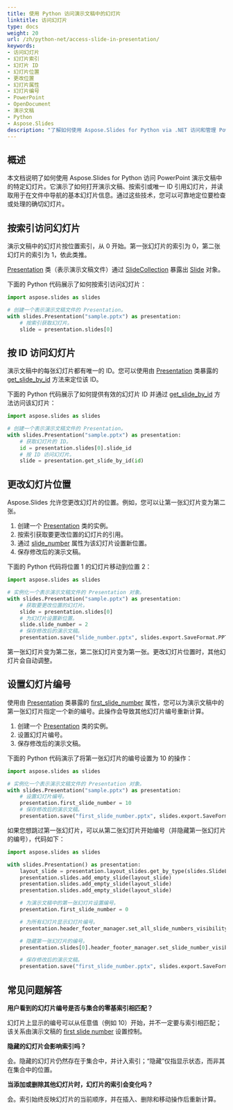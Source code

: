 ```yaml
---
title: 使用 Python 访问演示文稿中的幻灯片
linktitle: 访问幻灯片
type: docs
weight: 20
url: /zh/python-net/access-slide-in-presentation/
keywords:
- 访问幻灯片
- 幻灯片索引
- 幻灯片 ID
- 幻灯片位置
- 更改位置
- 幻灯片属性
- 幻灯片编号
- PowerPoint
- OpenDocument
- 演示文稿
- Python
- Aspose.Slides
description: "了解如何使用 Aspose.Slides for Python via .NET 访问和管理 PowerPoint 与 OpenDocument 演示文稿中的幻灯片。通过代码示例提升生产力。"
---
```


## **概述**

本文档说明了如何使用 Aspose.Slides for Python 访问 PowerPoint 演示文稿中的特定幻灯片。它演示了如何打开演示文稿、按索引或唯一 ID 引用幻灯片，并读取用于在文件中导航的基本幻灯片信息。通过这些技术，您可以可靠地定位要检查或处理的确切幻灯片。

## **按索引访问幻灯片**

演示文稿中的幻灯片按位置索引，从 0 开始。第一张幻灯片的索引为 0，第二张幻灯片的索引为 1，依此类推。

[Presentation](https://reference.aspose.com/slides/python-net/aspose.slides/presentation/) 类（表示演示文稿文件）通过 [SlideCollection](https://reference.aspose.com/slides/python-net/aspose.slides/slidecollection/) 暴露出 [Slide](https://reference.aspose.com/slides/python-net/aspose.slides/slide/) 对象。

下面的 Python 代码展示了如何按索引访问幻灯片：

```python
import aspose.slides as slides

# 创建一个表示演示文稿文件的 Presentation。
with slides.Presentation("sample.pptx") as presentation:
    # 按索引获取幻灯片。
    slide = presentation.slides[0]
```

## **按 ID 访问幻灯片**

演示文稿中的每张幻灯片都有唯一的 ID。您可以使用由 [Presentation](https://reference.aspose.com/slides/python-net/aspose.slides/presentation/) 类暴露的 [get_slide_by_id](https://reference.aspose.com/slides/python-net/aspose.slides/presentation/get_slide_by_id/) 方法来定位该 ID。

下面的 Python 代码展示了如何提供有效的幻灯片 ID 并通过 [get_slide_by_id](https://reference.aspose.com/slides/python-net/aspose.slides/presentation/get_slide_by_id/) 方法访问该幻灯片：

```python
import aspose.slides as slides

# 创建一个表示演示文稿文件的 Presentation。
with slides.Presentation("sample.pptx") as presentation:
    # 获取幻灯片的 ID。
    id = presentation.slides[0].slide_id
    # 按 ID 访问幻灯片。
    slide = presentation.get_slide_by_id(id)
```

## **更改幻灯片位置**

Aspose.Slides 允许您更改幻灯片的位置。例如，您可以让第一张幻灯片变为第二张。

1. 创建一个 [Presentation](https://reference.aspose.com/slides/python-net/aspose.slides/presentation/) 类的实例。  
2. 按索引获取要更改位置的幻灯片的引用。  
3. 通过 [slide_number](https://reference.aspose.com/slides/python-net/aspose.slides/slide/slide_number/) 属性为该幻灯片设置新位置。  
4. 保存修改后的演示文稿。

下面的 Python 代码将位置 1 的幻灯片移动到位置 2：

```python
import aspose.slides as slides

# 实例化一个表示演示文稿文件的 Presentation 对象。
with slides.Presentation("sample.pptx") as presentation:
    # 获取要更改位置的幻灯片。
    slide = presentation.slides[0]
    # 为幻灯片设置新位置。
    slide.slide_number = 2
    # 保存修改后的演示文稿。
    presentation.save("slide_number.pptx", slides.export.SaveFormat.PPTX)
```

第一张幻灯片变为第二张，第二张幻灯片变为第一张。更改幻灯片位置时，其他幻灯片会自动调整。

## **设置幻灯片编号**

使用由 [Presentation](https://reference.aspose.com/slides/python-net/aspose.slides/presentation/) 类暴露的 [first_slide_number](https://reference.aspose.com/slides/python-net/aspose.slides/presentation/first_slide_number/) 属性，您可以为演示文稿中的第一张幻灯片指定一个新的编号。此操作会导致其他幻灯片编号重新计算。

1. 创建一个 [Presentation](https://reference.aspose.com/slides/python-net/aspose.slides/presentation/) 类的实例。  
2. 设置幻灯片编号。  
3. 保存修改后的演示文稿。

下面的 Python 代码演示了将第一张幻灯片的编号设置为 10 的操作：

```python
import aspose.slides as slides

# 实例化一个表示演示文稿文件的 Presentation 对象。
with slides.Presentation("sample.pptx") as presentation:
    # 设置幻灯片编号。
    presentation.first_slide_number = 10
    # 保存修改后的演示文稿。
    presentation.save("first_slide_number.pptx", slides.export.SaveFormat.PPTX)
```

如果您想跳过第一张幻灯片，可以从第二张幻灯片开始编号（并隐藏第一张幻灯片的编号），代码如下：

```python
import aspose.slides as slides

with slides.Presentation() as presentation:
    layout_slide = presentation.layout_slides.get_by_type(slides.SlideLayoutType.BLANK)
    presentation.slides.add_empty_slide(layout_slide)
    presentation.slides.add_empty_slide(layout_slide)
    presentation.slides.add_empty_slide(layout_slide)

    # 为演示文稿中的第一张幻灯片设置编号。
    presentation.first_slide_number = 0

    # 为所有幻灯片显示幻灯片编号。
    presentation.header_footer_manager.set_all_slide_numbers_visibility(True)

    # 隐藏第一张幻灯片的编号。
    presentation.slides[0].header_footer_manager.set_slide_number_visibility(False)

    # 保存修改后的演示文稿。
    presentation.save("first_slide_number.pptx", slides.export.SaveFormat.PPTX)
```

## **常见问题解答**

**用户看到的幻灯片编号是否与集合的零基索引相匹配？**

幻灯片上显示的编号可以从任意值（例如 10）开始，并不一定要与索引相匹配；该关系由演示文稿的 [first slide number](https://reference.aspose.com/slides/python-net/aspose.slides/presentation/first_slide_number/) 设置控制。

**隐藏的幻灯片会影响索引吗？**

会。隐藏的幻灯片仍然存在于集合中，并计入索引；“隐藏”仅指显示状态，而非其在集合中的位置。

**当添加或删除其他幻灯片时，幻灯片的索引会变化吗？**

会。索引始终反映幻灯片的当前顺序，并在插入、删除和移动操作后重新计算。